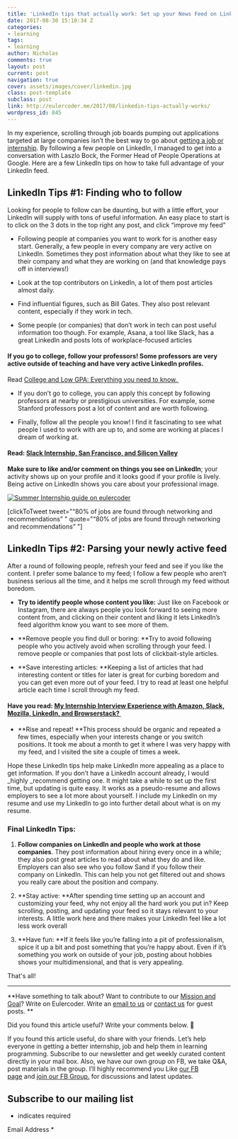 ```yaml
---
title: 'LinkedIn tips that actually work: Set up your News Feed on LinkedIn'
date: 2017-08-30 15:10:34 Z
categories:
- learning
tags:
- learning
author: Nicholas
comments: true
layout: post
current: post
navigation: true
cover: assets/images/cover/linkedin.jpg
class: post-template
subclass: post
link: http://eulercoder.me/2017/08/linkedin-tips-actually-works/
wordpress_id: 845
---
```


In my experience, scrolling through job boards pumping out applications targeted at large companies isn’t the best way to go about [getting a job or internship](http://eulercoder.me/2017/07/summer-internship-ultimate-guide/). By following a few people on LinkedIn, I managed to get into a conversation with Laszlo Bock, the Former Head of People Operations at Google. Here are a few LinkedIn tips on how to take full advantage of your LinkedIn feed.


## LinkedIn Tips #1: Finding who to follow


Looking for people to follow can be daunting, but with a little effort, your LinkedIn will supply with tons of useful information. An easy place to start is to click on the 3 dots in the top right any post, and click “improve my feed” 



 	
  * Following people at companies you want to work for is another easy start. Generally, a few people in every company are very active on LinkedIn. Sometimes they post information about what they like to see at their company and what they are working on (and that knowledge pays off in interviews!)

 	
  * Look at the top contributors on LinkedIn, a lot of them post articles almost daily.

 	
  * Find influential figures, such as Bill Gates. They also post relevant content, especially if they work in tech. 

 	
  * Some people (or companies) that don’t work in tech can post useful information too though. For example, Asana, a tool like Slack, has a great LinkedIn and posts lots of workplace-focused articles

 	
<!-- more -->


#### If you go to college, follow your professors! Some professors are very active outside of teaching and have very active LinkedIn profiles.

Read [College and Low GPA: Everything you need to know.](http://eulercoder.me/2017/08/college-low-gpa-know-everything/)[ ](http://eulercoder.me/2017/08/college-low-gpa-know-everything/)




 	
  * If you don’t go to college, you can apply this concept by following professors at nearby or prestigious universities. For example, some Stanford professors post a lot of content and are worth following.

 	
  * Finally, follow all the people you know! I find it fascinating to see what people I used to work with are up to, and some are working at places I dream of working at.


#### Read: [Slack Internship, San Francisco, and Silicon Valley](http://eulercoder.me/2017/07/slack-internship-sf-silicon-valley/)





**Make sure to like and/or comment on things you see on LinkedIn**; your activity shows up on your profile and it looks good if your profile is lively. Being active on LinkedIn shows you care about your professional image.



[![Summer Internship guide on eulercoder](http://eulercoder.me/wp-content/uploads/2017/08/Internship-in-article-post.jpg)](http://eulercoder.me/2017/07/summer-internship-ultimate-guide/)

[clickToTweet tweet="“80% of jobs are found through networking and recommendations” " quote="“80% of jobs are found through networking and recommendations” "]


## 




## 




## 




## LinkedIn Tips #2: Parsing your newly active feed


After a round of following people, refresh your feed and see if you like the content. I prefer some balance to my feed; I follow a few people who aren’t business serious all the time, and it helps me scroll through my feed without boredom.



 	
  * **Try to identify people whose content you like:** Just like on Facebook or Instagram, there are always people you look forward to seeing more content from, and clicking on their content and liking it lets LinkedIn’s feed algorithm know you want to see more of them.

 	
  * **Remove people you find dull or boring: **Try to avoid following people who you actively avoid when scrolling through your feed. I remove people or companies that post lots of clickbait-style articles.

 	
  * **Save interesting articles: **Keeping a list of articles that had interesting content or titles for later is great for curbing boredom and you can get even more out of your feed. I try to read at least one helpful article each time I scroll through my feed.


#### Have you read: [My Internship Interview Experience with Amazon, Slack, Mozilla, LinkedIn, and Browserstack? ](http://eulercoder.me/2017/07/slack-amazon-mozilla-linkedin-interview/)




 	
  * **Rise and repeat! **This process should be organic and repeated a few times, especially when your interests change or you switch positions. It took me about a month to get it where I was very happy with my feed, and I visited the site a couple of times a week.


Hope these LinkedIn tips help make LinkedIn more appealing as a place to get information. If you don’t have a LinkedIn account already, I would _highly _recommend getting one. It might take a while to set up the first time, but updating is quite easy. It works as a pseudo-resume and allows employers to see a lot more about yourself. I include my LinkedIn on my resume and use my LinkedIn to go into further detail about what is on my resume.


### Final LinkedIn Tips:





 	
  1. **Follow companies on LinkedIn and people who work at those companies**. They post information about hiring every once in a while; they also post great articles to read about what they do and like. Employers can also see who you follow Sand if you follow their company on LinkedIn. This can help you not get filtered out and shows you really care about the position and company.

 	
  2. **Stay active: **After spending time setting up an account and customizing your feed, why not enjoy all the hard work you put in? Keep scrolling, posting, and updating your feed so it stays relevant to your interests. A little work here and there makes your LinkedIn feel like a lot less work overall

 	
  3. **Have fun: **If it feels like you’re falling into a pit of professionalism, spice it up a bit and post something that you’re happy about. Even if it’s something you work on outside of your job, posting about hobbies shows your multidimensional, and that is very appealing.


That's all!



* * *



**Have something to talk about? Want to contribute to our [Mission and Goal](http://eulercoder.me/about)? Write on Eulercoder. Write an [email to us](mailto:hi@eulercoder.me) or [contact us](http://eulercoder.me/contact) for guest posts. **

Did you found this article useful? Write your comments below. 🙂

If you found this article useful, do share with your friends. Let’s help everyone in getting a better internship, job and help them in learning programming. Subscribe to our newsletter and get weekly curated content directly in your mail box. Also, we have our own group on FB, we take Q&A, post materials in the group. I’ll highly recommend you Like [our FB page](https://www.facebook.com/eulercoder) and [join our FB Group.](https://www.facebook.com/groups/eulercoder) for discussions and latest updates.












## Subscribe to our mailing list




* indicates required




Email Address *






















